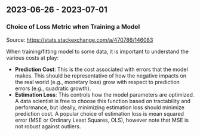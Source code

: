 ## 2023-06-26 - 2023-07-01

### Choice of Loss Metric when Training a Model

Source: https://stats.stackexchange.com/a/470786/146083

When training/fitting model to some data, it is important to understand the various costs at play:
- **Prediction Cost**: This is the cost associated with errors that the model makes. This should be representative of how the negative impacts on the real world (e.g., monetary loss) grow with respect to prediction errors (e.g., quadratic growth).
- **Estimation Loss**: This controls how the model parameters are optimized. A data scientist is free to choose this function based on tractability and performance, but ideally, minimizing estimation loss should minimize prediction cost. A popular choice of estimation loss is mean squared error (MSE or Ordinary Least Squares, OLS), however note that MSE is not robust against outliers.

